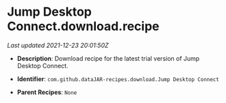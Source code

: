 # Jump Desktop Connect.download.recipe

_Last updated 2021-12-23 20:01:50Z_

- **Description**: Download recipe for the latest trial version of Jump Desktop Connect.

- **Identifier**: `com.github.dataJAR-recipes.download.Jump Desktop Connect`

- **Parent Recipes**: `None`
